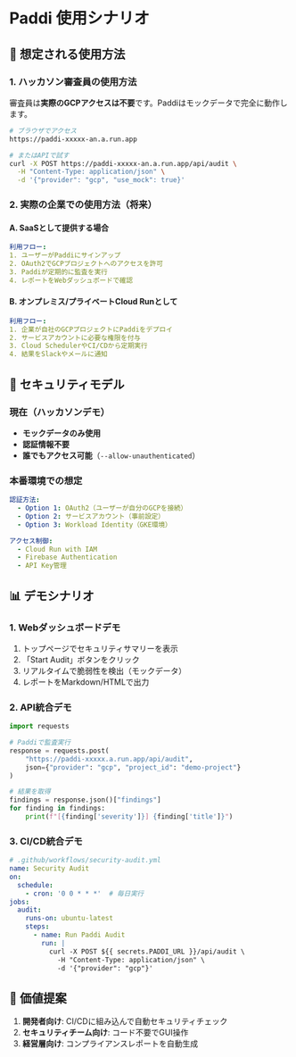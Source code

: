 # Paddi 使用シナリオ

## 🎯 想定される使用方法

### 1. ハッカソン審査員の使用方法

審査員は**実際のGCPアクセスは不要**です。Paddiはモックデータで完全に動作します。

```bash
# ブラウザでアクセス
https://paddi-xxxxx-an.a.run.app

# またはAPIで試す
curl -X POST https://paddi-xxxxx-an.a.run.app/api/audit \
  -H "Content-Type: application/json" \
  -d '{"provider": "gcp", "use_mock": true}'
```

### 2. 実際の企業での使用方法（将来）

#### A. SaaSとして提供する場合

```yaml
利用フロー:
1. ユーザーがPaddiにサインアップ
2. OAuth2でGCPプロジェクトへのアクセスを許可
3. Paddiが定期的に監査を実行
4. レポートをWebダッシュボードで確認
```

#### B. オンプレミス/プライベートCloud Runとして

```yaml
利用フロー:
1. 企業が自社のGCPプロジェクトにPaddiをデプロイ
2. サービスアカウントに必要な権限を付与
3. Cloud SchedulerやCI/CDから定期実行
4. 結果をSlackやメールに通知
```

## 🔐 セキュリティモデル

### 現在（ハッカソンデモ）
- **モックデータのみ使用**
- **認証情報不要**
- **誰でもアクセス可能**（`--allow-unauthenticated`）

### 本番環境での想定
```yaml
認証方法:
  - Option 1: OAuth2（ユーザーが自分のGCPを接続）
  - Option 2: サービスアカウント（事前設定）
  - Option 3: Workload Identity（GKE環境）

アクセス制御:
  - Cloud Run with IAM
  - Firebase Authentication
  - API Key管理
```

## 📊 デモシナリオ

### 1. Webダッシュボードデモ
1. トップページでセキュリティサマリーを表示
2. 「Start Audit」ボタンをクリック
3. リアルタイムで脆弱性を検出（モックデータ）
4. レポートをMarkdown/HTMLで出力

### 2. API統合デモ
```python
import requests

# Paddiで監査実行
response = requests.post(
    "https://paddi-xxxxx.a.run.app/api/audit",
    json={"provider": "gcp", "project_id": "demo-project"}
)

# 結果を取得
findings = response.json()["findings"]
for finding in findings:
    print(f"[{finding['severity']}] {finding['title']}")
```

### 3. CI/CD統合デモ
```yaml
# .github/workflows/security-audit.yml
name: Security Audit
on:
  schedule:
    - cron: '0 0 * * *'  # 毎日実行
jobs:
  audit:
    runs-on: ubuntu-latest
    steps:
      - name: Run Paddi Audit
        run: |
          curl -X POST ${{ secrets.PADDI_URL }}/api/audit \
            -H "Content-Type: application/json" \
            -d '{"provider": "gcp"}'
```

## 🚀 価値提案

1. **開発者向け**: CI/CDに組み込んで自動セキュリティチェック
2. **セキュリティチーム向け**: コード不要でGUI操作
3. **経営層向け**: コンプライアンスレポートを自動生成